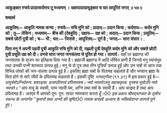 **आकूङ्क्षत रुचये प्रादात्कर्दमाय तु मध्यमाम् ।** **दक्षायादात्प्रसूङ्क्षत च यत आपूरितं जगत् ॥ ५७॥** 

**शब्दार्थ** 

**आकूतिम्—** **आकूति नामक कन्या** **; रुचये—** **रुचि मुनि को** **; प्रादात्—** **प्रदान किया** **; कर्दमाय—** **कर्दम मुनि को** **; तु—** **लेकिन** **;** **मध्यमाम्—** **बीच की (देवहूति)** **; दक्षाय—** **दक्ष को** **; अदात्—** **प्रदान किया** **; प्रसूतिम्—** **सबसे छोटी पुत्री को** **; च—** **भी** **; यत:—** **जिससे** **; आपूरितम्—** **पूर्ण है** **; जगत्—** **सारा संसार।** **.** 

**पिता मनु ने अपनी पहली पुत्री आकूति रुचि मुनि को दी, मझली पुत्री देवहूति कर्दम मुनि** **को और सबसे छोटी पुत्री प्रसूति दक्ष को दी। उनसे सारा जगत जनसंलया से पूरित हो गया।** **तात्पर्य :** यहाँ पर ब्रह्माण्ड की जनसंलया के सृजन का इतिहास दिया गया है। ब्रह्माजी ब्रह्माण्ड में आदि जीवित प्राणी हैं जिनसे मनु स्वायंभुव तथा उनकी पत्नी शतरूपा उत्पन्न हुई। मनु से दो पुत्र तथा तीन पुत्रियाँ उत्पन्न हुईं और उन सबों से आज तक विभिन्न लोकों की जन-संलया उत्पन्न हुई है। इसलिए ब्रह्मा सबों के पितामह कहलाते हैं और भगवान् ब्रह्मा के पिता होने से सारे जीवों के प्रपितामह कहलाते हैं। इसकी पुष्टि *भगवद्गीता* (११.३९) में इस प्रकार हुई है— *वायुर्यमोऽग्निर्वरुण: शशाङ्क:* *प्रजापतिस्त्वं प्रपितामश्च।* *नमो नमस्तेऽस्तु सहस्रकृत्व:* *पुनश्च भूयोऽपि नमो नमस्ते॥* ''आप वायु के स्वामी, परम न्यायी यम, अग्नि तथा वर्षा के स्वामी हैं। आप चन्द्रमा हैं तथा आप प्रपितामह हैं। अतएव मैं आपको पुन: पुन: सादर नमस्कार करता हूँ।ÓÓ *इस प्रकार श्रीमद्भागवत के तृतीय स्कन्ध के अन्तर्गत ''कुमारों तथा अन्यों की सृष्टिÓÓ नामक* *बारहवें अध्याय के भक्तिवेदान्त तात्पर्य पूर्ण हुए।* 